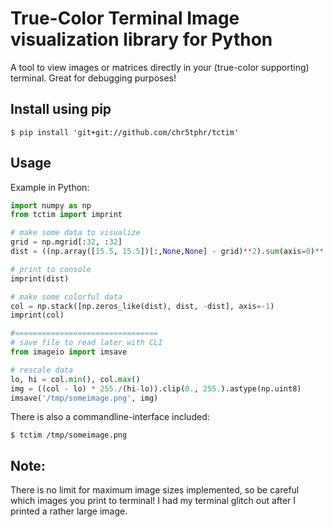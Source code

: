 # True-Color Terminal Image visualization library for Python

A tool to view images or matrices directly in your (true-color supporting) terminal.
Great for debugging purposes!

## Install using pip
```shell
$ pip install 'git+git://github.com/chr5tphr/tctim'
```

## Usage
Example in Python:
```python
import numpy as np
from tctim import imprint

# make some data to visualize
grid = np.mgrid[:32, :32]
dist = ((np.array([15.5, 15.5])[:,None,None] - grid)**2).sum(axis=0)**.5

# print to console
imprint(dist)

# make some colorful data
col = np.stack([np.zeros_like(dist), dist, -dist], axis=-1)
imprint(col)

#================================
# save file to read later with CLI
from imageio import imsave

# rescale data
lo, hi = col.min(), col.max()
img = ((col - lo) * 255./(hi-lo)).clip(0., 255.).astype(np.uint8)
imsave('/tmp/someimage.png', img)
```

There is also a commandline-interface included:
```shell
$ tctim /tmp/someimage.png
```

## Note:
There is no limit for maximum image sizes implemented, so be careful which images you print to terminal!
I had my terminal glitch out after I printed a rather large image.
